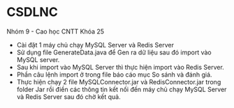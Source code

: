 # CSDLNC
Nhóm 9 - Cao học CNTT Khóa 25
- Cài đặt 1 máy chủ chạy MySQL Server và Redis Server
- Sử dụng file GenerateData.java để Gen ra dữ liệu sau đó import vào MySQL server.
- Sau khi import vào MySQL Server thì thực hiện import vào Redis Server.
- Phần câu lệnh import ở trong file báo cáo mục So sánh và đánh giá.
- Thực hiện chạy 2 file MySQLConnector.jar và RedisConnector.jar trong folder Jar rồi điền các thông tin kết nối đến máy chủ chạy MySQL Server và Redis Server sau đó chờ kết quả.
